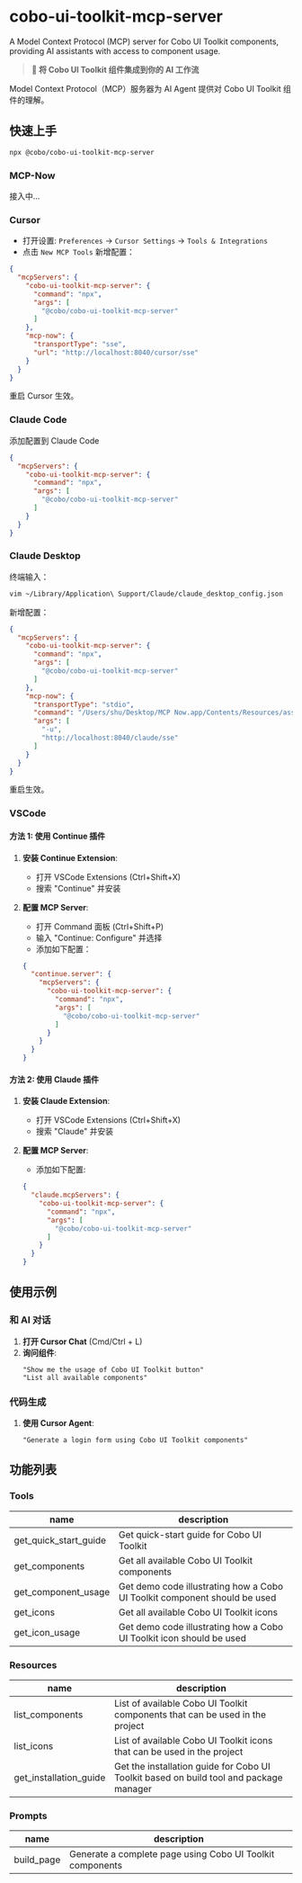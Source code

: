 # cobo-ui-toolkit-mcp-server
A Model Context Protocol (MCP) server for Cobo UI Toolkit components, providing AI assistants with access to component usage.


> **🚀 将 Cobo UI Toolkit 组件集成到你的 AI 工作流**

Model Context Protocol（MCP）服务器为 AI Agent 提供对 Cobo UI Toolkit 组件的理解。

## 快速上手

```bash
npx @cobo/cobo-ui-toolkit-mcp-server
```


### MCP-Now

接入中...

### Cursor

- 打开设置: `Preferences` -> `Cursor Settings` -> `Tools & Integrations`
- 点击 `New MCP Tools` 新增配置：

```json
{
  "mcpServers": {
    "cobo-ui-toolkit-mcp-server": {
      "command": "npx",
      "args": [
        "@cobo/cobo-ui-toolkit-mcp-server"
      ]
    },
    "mcp-now": {
      "transportType": "sse",
      "url": "http://localhost:8040/cursor/sse"
    }
  }
}
```

重启 Cursor 生效。

### Claude Code

添加配置到 Claude Code

```json
{
  "mcpServers": {
    "cobo-ui-toolkit-mcp-server": {
      "command": "npx",
      "args": [
        "@cobo/cobo-ui-toolkit-mcp-server"
      ]
    }
  }
}
```

### Claude Desktop

终端输入：

```bash
vim ~/Library/Application\ Support/Claude/claude_desktop_config.json
```

新增配置：

```json
{
  "mcpServers": {
    "cobo-ui-toolkit-mcp-server": {
      "command": "npx",
      "args": [
        "@cobo/cobo-ui-toolkit-mcp-server"
      ]
    },
    "mcp-now": {
      "transportType": "stdio",
      "command": "/Users/shu/Desktop/MCP Now.app/Contents/Resources/assets/sse-to-stdio",
      "args": [
        "-u",
        "http://localhost:8040/claude/sse"
      ]
    }
  }
}
```

重启生效。

### VSCode

#### 方法 1: 使用 Continue 插件

1. **安装 Continue Extension**:
   - 打开 VSCode Extensions (Ctrl+Shift+X)
   - 搜索 "Continue" 并安装

2. **配置 MCP Server**:
   - 打开 Command 面板 (Ctrl+Shift+P)
   - 输入 "Continue: Configure" 并选择
   - 添加如下配置：
    ```json
    {
      "continue.server": {
        "mcpServers": {
          "cobo-ui-toolkit-mcp-server": {
            "command": "npx",
            "args": [
              "@cobo/cobo-ui-toolkit-mcp-server"
            ]
          }
        }
      }
    }
    ```

#### 方法 2: 使用 Claude 插件

1. **安装 Claude Extension**:
   - 打开 VSCode Extensions (Ctrl+Shift+X)
   - 搜索 "Claude" 并安装

2. **配置 MCP Server**:
   - 添加如下配置:
    ```json
    {
      "claude.mcpServers": {
        "cobo-ui-toolkit-mcp-server": {
          "command": "npx",
          "args": [
            "@cobo/cobo-ui-toolkit-mcp-server"
          ]
        }
      }
    }
    ```

## 使用示例

### 和 AI 对话

1. **打开 Cursor Chat** (Cmd/Ctrl + L)
2. **询问组件**:
   ```
   "Show me the usage of Cobo UI Toolkit button"
   "List all available components"
   ```

### 代码生成

1. **使用 Cursor Agent**:
   ```
   "Generate a login form using Cobo UI Toolkit components"
   ```

## 功能列表

### Tools

| name                  | description                                 |
|-----------------------|---------------------------------------------|
| get_quick_start_guide | Get quick-start guide for Cobo UI Toolkit   |
| get_components        | Get all available Cobo UI Toolkit components |
| get_component_usage   | Get demo code illustrating how a Cobo UI Toolkit component should be used |
| get_icons             | Get all available Cobo UI Toolkit icons     |
| get_icon_usage        | Get demo code illustrating how a Cobo UI Toolkit icon should be used |


### Resources

| name                  | description                                 |
|-----------------------|---------------------------------------------|
| list_components       | List of available Cobo UI Toolkit components that can be used in the project |
| list_icons            | List of available Cobo UI Toolkit icons that can be used in the project |
| get_installation_guide| Get the installation guide for Cobo UI Toolkit based on build tool and package manager |


### Prompts

| name                  | description                                 |
|-----------------------|---------------------------------------------|
| build_page            | Generate a complete page using Cobo UI Toolkit components |

